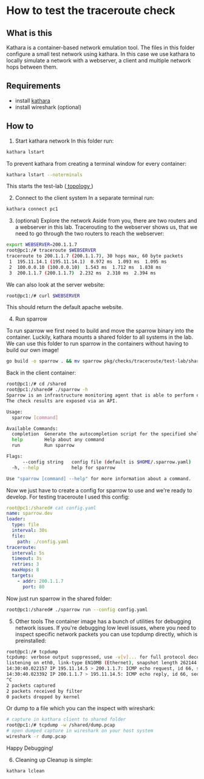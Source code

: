 # How to test the traceroute check

## What is this
Kathara is a container-based network emulation tool. The files in this folder configure a small test network using kathara.
In this case we use kathara to locally simulate a network with a webserver, a client and multiple network hops between them.
## Requirements
- install [ kathara ](https://github.com/KatharaFramework/Kathara)
- install wireshark (optional)

## How to

1. Start kathara network
In this folder run:
```bash
kathara lstart
```
To prevent kathara from creating a terminal window for every container:
```bash
kathara lstart --noterminals
```

This starts the test-lab ([ topology ](https://github.com/KatharaFramework/Kathara-Labs/blob/main/main-labs/basic-topics/static-routing/004-kathara-lab_static-routing.pdf))

2. Connect to the client system
In a separate terminal run:
```bash
kathara connect pc1
```


3. (optional) Explore the network
Aside from you, there are two routers and a webserver in this lab.
Tracerouting to the webserver shows us, that we need to go through the two routers to reach the webserver:
```bash
export WEBSERVER=200.1.1.7
root@pc1:/# traceroute $WEBSERVER
traceroute to 200.1.1.7 (200.1.1.7), 30 hops max, 60 byte packets
 1  195.11.14.1 (195.11.14.1)  0.972 ms  1.093 ms  1.095 ms
 2  100.0.0.10 (100.0.0.10)  1.543 ms  1.712 ms  1.838 ms
 3  200.1.1.7 (200.1.1.7)  2.232 ms  2.310 ms  2.394 ms
```

We can also look at the server website:
```bash
root@pc1:/# curl $WEBSERVER
```
This should return the default apache website.

4. Run sparrow

To run sparrow we first need to build and move the sparrow binary into the container. Luckily, kathara mounts a shared folder to all systems in the lab. 
We can use this folder to run sparrow in the containers without having to build our own image! 

```bash
go build -o sparrow . && mv sparrow pkg/checks/traceroute/test-lab/shared/
```

Back in the client container:
```bash
root@pc1:/# cd /shared
root@pc1:/shared# ./sparrow -h
Sparrow is an infrastructure monitoring agent that is able to perform different checks.
The check results are exposed via an API.

Usage:
  sparrow [command]

Available Commands:
  completion  Generate the autocompletion script for the specified shell
  help        Help about any command
  run         Run sparrow

Flags:
      --config string   config file (default is $HOME/.sparrow.yaml)
  -h, --help            help for sparrow

Use "sparrow [command] --help" for more information about a command.
```
Now we just have to create a config for sparrow to use and we're ready to develop. For testing traceroute I used this config:
```yaml
root@pc1:/shared# cat config.yaml
name: sparrow.dev
loader:
  type: file
  interval: 30s
  file:
    path: ./config.yaml
traceroute:
  interval: 5s
  timeout: 3s
  retries: 3
  maxHops: 8
  targets:
    - addr: 200.1.1.7
      port: 80
```


Now just run sparrow in the shared folder:

```bash
root@pc1:/shared# ./sparrow run --config config.yaml
```

5. Other tools
The container image has a bunch of utilities for debugging network issues. If you're debugging low level issues, where you need to inspect 
specific network packets you can use tcpdump directly, which is preinstalled:
```bash
root@pc1:/# tcpdump
tcpdump: verbose output suppressed, use -v[v]... for full protocol decode
listening on eth0, link-type EN10MB (Ethernet), snapshot length 262144 bytes
14:30:40.022157 IP 195.11.14.5 > 200.1.1.7: ICMP echo request, id 66, seq 1, length 64
14:30:40.023392 IP 200.1.1.7 > 195.11.14.5: ICMP echo reply, id 66, seq 1, length 64
^C
2 packets captured
2 packets received by filter
0 packets dropped by kernel
```

Or dump to a file which you can the inspect with wireshark:

```bash
# capture in kathara client to shared folder
root@pc1:/# tcpdump -w /shared/dump.pcap
# open dumped capture in wireshark on your host system
wireshark -r dump.pcap
```


Happy Debugging!

6. Cleaning up
Cleanup is simple:
```bash
kathara lclean
```
